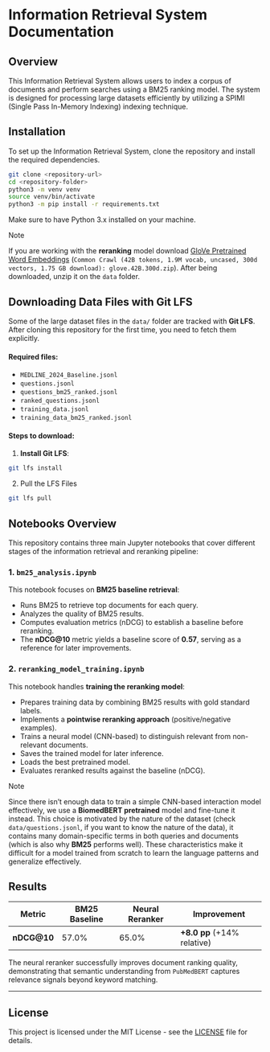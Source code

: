 # Information Retrieval System Documentation

## Overview

This Information Retrieval System allows users to index a corpus of documents and perform searches using a BM25 ranking model. The system is designed for processing large datasets efficiently by utilizing a SPIMI (Single Pass In-Memory Indexing) indexing technique.

## Installation
To set up the Information Retrieval System, clone the repository and install the required dependencies.

```bash
git clone <repository-url>
cd <repository-folder>
python3 -m venv venv
source venv/bin/activate
python3 -m pip install -r requirements.txt
```

Make sure to have Python 3.x installed on your machine.
> [!NOTE]
> If you are working with the **reranking** model download [GloVe Pretrained Word Embeddings](https://nlp.stanford.edu/projects/glove/) (`Common Crawl (42B tokens, 1.9M vocab, uncased, 300d vectors, 1.75 GB download): glove.42B.300d.zip`).
> After being downloaded, unzip it on the `data` folder.

## Downloading Data Files with Git LFS

Some of the large dataset files in the `data/` folder are tracked with **Git LFS**. After cloning this repository for the first time, you need to fetch them explicitly.

#### Required files:
- `MEDLINE_2024_Baseline.jsonl`
- `questions.jsonl`
- `questions_bm25_ranked.jsonl`
- `ranked_questions.jsonl`
- `training_data.jsonl`
- `training_data_bm25_ranked.jsonl`

#### Steps to download:

1. **Install Git LFS**:

```bash
git lfs install
```

2. Pull the LFS Files

```bash 
git lfs pull
```

## Notebooks Overview

This repository contains three main Jupyter notebooks that cover different stages of the information retrieval and reranking pipeline:

### 1. `bm25_analysis.ipynb`
This notebook focuses on **BM25 baseline retrieval**:
- Runs BM25 to retrieve top documents for each query.
- Analyzes the quality of BM25 results.
- Computes evaluation metrics (nDCG) to establish a baseline before reranking.
- The **nDCG@10** metric yields a baseline score of **0.57**, serving as a reference for later improvements.

### 2. `reranking_model_training.ipynb`
This notebook handles **training the reranking model**:
- Prepares training data by combining BM25 results with gold standard labels.
- Implements a **pointwise reranking approach** (positive/negative examples).
- Trains a neural model (CNN-based) to distinguish relevant from non-relevant documents.
- Saves the trained model for later inference.
- Loads the best pretrained model.
- Evaluates reranked results against the baseline (nDCG).

> [!NOTE]
> Since there isn’t enough data to train a simple CNN-based interaction model effectively, we use a **BiomedBERT pretrained** model and fine-tune it instead.
> This choice is motivated by the nature of the dataset (check `data/questions.jsonl`, if you want to know the nature of the data), it contains many domain-specific terms in both queries and documents (which is also why **BM25** performs well). These characteristics make it difficult for a model trained from scratch to learn the language patterns and generalize effectively.

## Results

| Metric | BM25 Baseline | Neural Reranker | Improvement |
|--------|---------------|-----------------|-------------|
| **nDCG@10** | 57.0% | 65.0% | **+8.0 pp** (+14% relative) |

The neural reranker successfully improves document ranking quality, demonstrating that semantic understanding from `PubMedBERT` captures relevance signals beyond keyword matching.

---

## License

This project is licensed under the MIT License - see the [LICENSE](LICENSE) file for details.
